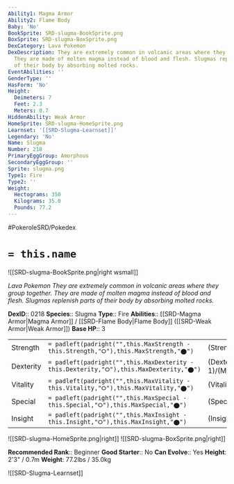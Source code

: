 ```yaml
---
Ability1: Magma Armor
Ability2: Flame Body
Baby: 'No'
BookSprite: SRD-slugma-BookSprite.png
BoxSprite: SRD-slugma-BoxSprite.png
DexCategory: Lava Pokemon
DexDescription: They are extremely common in volcanic areas where they group together.
  They are made of molten magma instead of blood and flesh. Slugmas replenish parts
  of their body by absorbing molted rocks.
EventAbilities: ''
GenderType: ''
HasForm: 'No'
Height:
  Deimeters: 7
  Feet: 2.3
  Meters: 0.7
HiddenAbility: Weak Armor
HomeSprite: SRD-slugma-HomeSprite.png
Learnset: '[[SRD-Slugma-Learnset]]'
Legendary: 'No'
Name: Slugma
Number: 218
PrimaryEggGroup: Amorphous
SecondaryEggGroup: ''
Sprite: slugma.png
Type1: Fire
Type2: ''
Weight:
  Hectograms: 350
  Kilograms: 35.0
  Pounds: 77.2
---
```


#PokeroleSRD/Pokedex

# `= this.name`

![[SRD-slugma-BookSprite.png|right wsmall]]

*Lava Pokemon*
*They are extremely common in volcanic areas where they group together. They are made of molten magma instead of blood and flesh. Slugmas replenish parts of their body by absorbing molted rocks.*

**DexID**:: 0218
**Species**:: Slugma
**Type**:: Fire
**Abilities**:: [[SRD-Magma Armor|Magma Armor]] / [[SRD-Flame Body|Flame Body]] ([[SRD-Weak Armor|Weak Armor]])
**Base HP**:: 3

|           |                                                                                        |                                          |
| --------- | -------------------------------------------------------------------------------------- | ---------------------------------------- |
| Strength  | `= padleft(padright("",this.MaxStrength - this.Strength,"⭘"),this.MaxStrength,"⬤")`    | (Strength::1)/(MaxStrength::3)   |
| Dexterity | `= padleft(padright("",this.MaxDexterity - this.Dexterity,"⭘"),this.MaxDexterity,"⬤")` | (Dexterity:: 1)/(MaxDexterity::3) |
| Vitality  | `= padleft(padright("",this.MaxVitality - this.Vitality,"⭘"),this.MaxVitality,"⬤")`    | (Vitality::1)/(MaxVitality::3)   |
| Special   | `= padleft(padright("",this.MaxSpecial - this.Special,"⭘"),this.MaxSpecial,"⬤")`       | (Special::2)/(MaxSpecial::4)     |
| Insight   | `= padleft(padright("",this.MaxInsight - this.Insight,"⭘"),this.MaxInsight,"⬤")`       | (Insight::1)/(MaxInsight::3)     |

![[SRD-slugma-HomeSprite.png|right]]
![[SRD-slugma-BoxSprite.png|right]]

**Recommended Rank**:: Beginner
**Good Starter**:: No
**Can Evolve**:: Yes
**Height**: 2'3" / 0.7m
**Weight**: 77.2lbs / 35.0kg

![[SRD-Slugma-Learnset]]
